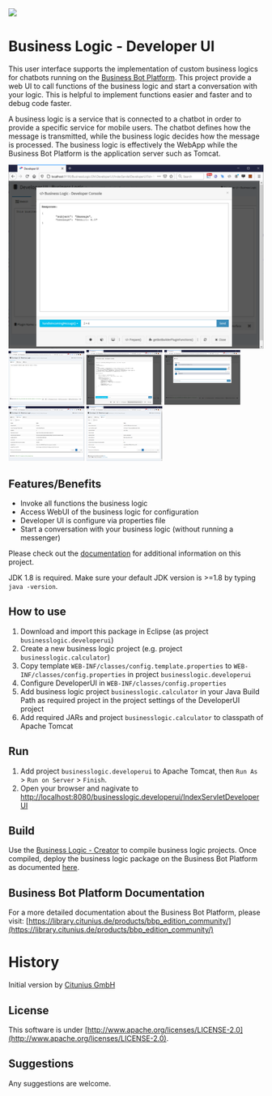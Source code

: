 <img src="https://avatars.githubusercontent.com/u/83244875?s=400&v=4" width="50"/>

Business Logic - Developer UI
=====================

This user interface supports the implementation of custom business logics for chatbots running on the [Business Bot Platform](https://www.citunius.de/). This project provide a web UI to call functions of the business logic and start a conversation with your logic. This is helpful to implement functions easier and faster and to debug code faster. 

A business logic is a service that is connected to a chatbot in order to provide a specific service for mobile users. The chatbot defines how the message is transmitted, while the business logic decides how the message is processed. The business logic is effectively the WebApp while the Business Bot Platform is the application server such as Tomcat.

<img src="UI2.png">
<a href="UI1.png"><img src="UI1.png" width="150"></a>
<a href="UI2.png"><img src="UI3.png" width="150"></a>
<a href="UI3.png"><img src="UI4.png" width="150"></a>
<a href="UI4.png"><img src="UI5.png" width="150"></a>
<a href="UI5.png"><img src="UI6.png" width="150"></a>


Features/Benefits
-------------------
- Invoke all functions the business logic
- Access WebUI of the business logic for configuration
- Developer UI is configure via properties file
- Start a conversation with your business logic (without running a messenger)

Please check out the [documentation](https://library.citunius.de/products/bbp_edition_community/) for
additional information on this project.

JDK 1.8 is required. Make sure your default JDK version is >=1.8
by typing `java -version`.


## How to use

1. Download and import this package in Eclipse (as project `businesslogic.developerui`)
2. Create a new business logic project (e.g. project `businesslogic.calculator`)
3. Copy template `WEB-INF/classes/config.template.properties` to `WEB-INF/classes/config.properties` in project `businesslogic.developerui`
4. Configure DeveloperUI in `WEB-INF/classes/config.properties`
5. Add business logic project `businesslogic.calculator` in your Java Build Path as required project in the project settings of the DeveloperUI project
6. Add required JARs and project `businesslogic.calculator` to classpath of Apache Tomcat


## Run

1. Add project `businesslogic.developerui` to Apache Tomcat, then `Run As` > `Run on Server` > `Finish`.
2. Open your browser and nagivate to [http://localhost:8080/businesslogic.developerui/IndexServletDeveloperUI](http://localhost:8080/businesslogic.developerui/IndexServletDeveloperUI)


## Build

Use the [Business Logic - Creator](https://github.com/citunius/businesslogic.creator) to compile business logic projects. Once compiled, deploy the business logic package on the Business Bot Platform as documented [here](https://library.citunius.de/products/bbp_edition_community/documentation/R2021-FP2116/en/administration/botadministration/businesslogics/#add-business-logic-from-a-local-file).


## Business Bot Platform Documentation
For a more detailed documentation about the Business Bot Platform, please visit: [https://library.citunius.de/products/bbp_edition_community/](https://library.citunius.de/products/bbp_edition_community/) 


# History
Initial version by [Citunius GmbH](https://www.citunius.de/)

## License
This software is under [http://www.apache.org/licenses/LICENSE-2.0](http://www.apache.org/licenses/LICENSE-2.0).

## Suggestions
Any suggestions are  welcome.